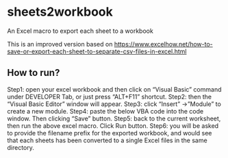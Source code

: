 # sheets2workbook
An Excel macro to export each sheet to a workbook

This is an improved version based on https://www.excelhow.net/how-to-save-or-export-each-sheet-to-separate-csv-files-in-excel.html

## How to run?
Step1: open your excel workbook and then click on “Visual Basic” command under DEVELOPER Tab, or just press “ALT+F11” shortcut.
Step2: then the “Visual Basic Editor” window will appear.
Step3: click “Insert” ->”Module” to create a new module.
Step4: paste the below VBA code  into the code window. Then clicking “Save” button.
Step5: back to the current worksheet, then run the above excel macro. Click Run button.
Step6: you will be asked to provide the filename prefix for the exported workbook, and would see that each sheets has been converted to a single Excel files in the same directory. 
